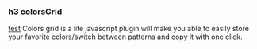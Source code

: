 <h3>h3 colorsGrid</h3>
<ins style="border-color:blue">test</ins>
Colors grid is a lite javascript plugin will make you able to easily store your favorite colors/switch between patterns and copy it with one click.
